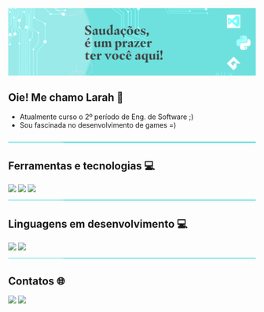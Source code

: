 <img src="read/saudacoes.png">

## Oie! Me chamo Larah 💙

- Atualmente curso o 2º período de Eng. de Software ;)
- Sou fascinada no desenvolvimento de games =)

<img src="read/faixa.png">

## Ferramentas e tecnologias 💻

<img src="https://cdn.jsdelivr.net/gh/devicons/devicon/icons/vscode/vscode-original.svg" width = "40">
<img src="https://cdn.jsdelivr.net/gh/devicons/devicon/icons/git/git-original.svg" width = "40">
<img src="https://cdn.jsdelivr.net/gh/devicons/devicon/icons/intellij/intellij-original.svg" width = "40">
          
<img src="read/faixa.png">

## Linguagens em desenvolvimento 💻

<img src="https://cdn.jsdelivr.net/gh/devicons/devicon/icons/python/python-original.svg" width = "40">
<img src="https://cdn.jsdelivr.net/gh/devicons/devicon/icons/java/java-original.svg" width = "40">
          
<img src="read/faixa.png">

## Contatos 🌐

<div>
  <a href="https://instagram.com/laah_nanes" target="_blank"><img src="https://img.shields.io/badge/-Instagram-%23E4405F?style=for-the-badge&logo=instagram&logoColor=white" target="_blank"></a>
  <a href="https://www.linkedin.com/in/larah-nanes-510b2726a" target="_blank"><img loading="lazy" src="https://img.shields.io/badge/-LinkedIn-%230077B5?style=for-the-badge&logo=linkedin&logoColor=white" target="_blank"></a>   
</div>

